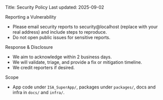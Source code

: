 Title: Security Policy
Last updated: 2025-09-02

Reporting a Vulnerability
- Please email security reports to security@localhost (replace with your real address) and include steps to reproduce.
- Do not open public issues for sensitive reports.

Response & Disclosure
- We aim to acknowledge within 2 business days.
- We will validate, triage, and provide a fix or mitigation timeline.
- We credit reporters if desired.

Scope
- App code under `ISA_SuperApp/`, packages under `packages/`, docs and infra in `docs/` and `infra/`.
